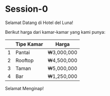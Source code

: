 # Session-0

Selamat Datang di Hotel del Luna! 
 
Berikut harga dari kamar-kamar yang kami punya: 
 
|   | Tipe Kamar | Harga | 
|---|---|---|
| 1 | Pantai    | ₩3,000,000 | 
| 2 | Rooftop   | ₩4,500,000 | 
| 3 | Taman     | ₩5,000,000 | 
| 4 | Bar       | ₩1,250,000 | 
 
Selamat Menginap!
